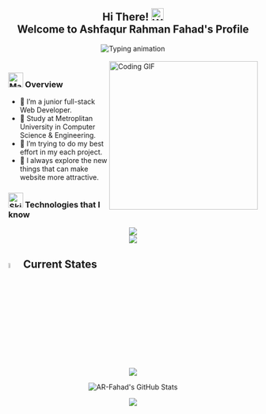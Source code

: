 <div align="center">
  <h2>
  Hi There! <img src="https://raw.githubusercontent.com/Tarikul-Islam-Anik/Animated-Fluent-Emojis/master/Emojis/Hand%20gestures/Waving%20Hand.png" alt="Waving Hand" width="25" height="25" />
    <br/>
    <span>Welcome to Ashfaqur Rahman Fahad's Profile</span>
</h2>
</div>

<div align="center">
 <img src="https://readme-typing-svg.herokuapp.com/?font=Righteous&size=35&color=00F0FF&center=true&vCenter=true&width=800&height=70&duration=4000&pause=2000&lines=Junior+full-stack+web+developer;From+Bangladesh" alt="Typing animation" />
</div>

<br clear="both" />
<div > 
  <img align="right" alt="Coding GIF" width="300" src="https://user-images.githubusercontent.com/74038190/216644497-1951db19-8f3d-4e44-ac08-8e9d7e0d94a7.gif">
</div>

### <img src="https://raw.githubusercontent.com/Tarikul-Islam-Anik/Telegram-Animated-Emojis/main/Objects/Magnifying%20Glass%20Tilted%20Left.webp" alt="Magnifying Glass Tilted Left" width="30" /> Overview

- 🔭 I’m a junior full-stack Web Developer.
- 🏫 Study at Metroplitan University in Computer Science & Engineering.
- 🤔 I’m trying to do my best effort in my each project.
- 👀 I always explore the new things that can make website more attractive.

### <img src="https://user-images.githubusercontent.com/74038190/212284087-bbe7e430-757e-4901-90bf-4cd2ce3e1852.gif" alt="Skills" width="30" /> Technologies that I know

<div  align="center">
  <img src="https://skillicons.dev/icons?i=html,css,tailwind,react,js,mongodb,nodejs,git,firebase,express" />
  <br/>
  <img src="https://skillicons.dev/icons?i=ts,postgres,prisma,redux,c,cpp" />
</div>

## <img src="https://media1.giphy.com/media/v1.Y2lkPTc5MGI3NjExYzFhYzJkMmQ2MWQ3ZGY3MDhjZTE3MDI2Mzk3NzE1OWQyZTRlMmYwMCZjdD1z/iY8CRBdQXODJSCERIr/giphy.gif" width=5%> Current States

<p align="center">
<img src="http://github-profile-summary-cards.vercel.app/api/cards/profile-details?username=AR-Fahad&theme=dark" />
</p>
<p align="center">
<img src="https://github-readme-stats.vercel.app/api/top-langs/?username=AR-Fahad&theme=dark&show_icons=true&hide_border=true&layout=compact" alt="AR-Fahad's GitHub Stats" />
</p>
<p align="center">
<img src="http://github-profile-summary-cards.vercel.app/api/cards/productive-time?username=AR-Fahad&theme=dark&utcOffset=8" />
</p>
